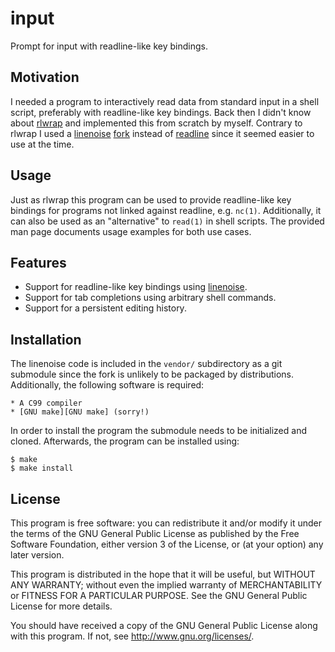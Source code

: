 # input

Prompt for input with readline-like key bindings.

## Motivation

I needed a program to interactively read data from standard input in a
shell script, preferably with readline-like key bindings. Back then I
didn't know about [rlwrap][rlwrap repo] and implemented this from
scratch by myself. Contrary to rlwrap I used a [linenoise][linenoise
repo] [fork][linenoise fork repo] instead of [readline][GNU readline]
since it seemed easier to use at the time.

## Usage

Just as rlwrap this program can be used to provide readline-like key
bindings for programs not linked against readline, e.g. `nc(1)`.
Additionally, it can also be used as an "alternative" to `read(1)` in
shell scripts. The provided man page documents usage examples for both
use cases.

## Features

* Support for readline-like key bindings using [linenoise][linenoise fork repo].
* Support for tab completions using arbitrary shell commands.
* Support for a persistent editing history.

## Installation

The linenoise code is included in the `vendor/` subdirectory as a
git submodule since the fork is unlikely to be packaged by
distributions. Additionally, the following software is required:

	* A C99 compiler
	* [GNU make][GNU make] (sorry!)

In order to install the program the submodule needs to be initialized
and cloned. Afterwards, the program can be installed using:

	$ make
	$ make install

## License

This program is free software: you can redistribute it and/or modify it
under the terms of the GNU General Public License as published by the
Free Software Foundation, either version 3 of the License, or (at your
option) any later version.

This program is distributed in the hope that it will be useful, but
WITHOUT ANY WARRANTY; without even the implied warranty of
MERCHANTABILITY or FITNESS FOR A PARTICULAR PURPOSE. See the GNU General
Public License for more details.

You should have received a copy of the GNU General Public License along
with this program. If not, see <http://www.gnu.org/licenses/>.

[rlwrap repo]: https://github.com/hanslub42/rlwrap
[linenoise repo]: https://github.com/antirez/linenoise
[linenoise fork repo]: https://github.com/rain-1/linenoise-mob
[GNU readline]: https://tiswww.case.edu/php/chet/readline/rltop.html
[GNU make]: https://www.gnu.org/software/make/
